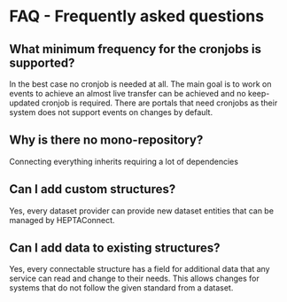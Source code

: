 # FAQ - Frequently asked questions

## What minimum frequency for the cronjobs is supported?

In the best case no cronjob is needed at all.
The main goal is to work on events to achieve an almost live transfer can be achieved and no keep-updated cronjob is required.
There are portals that need cronjobs as their system does not support events on changes by default. 

## Why is there no mono-repository?

Connecting everything inherits requiring a lot of dependencies 

## Can I add custom structures?

Yes, every dataset provider can provide new dataset entities that can be managed by HEPTAConnect.

## Can I add data to existing structures?

Yes, every connectable structure has a field for additional data that any service can read and change to their needs.
This allows changes for systems that do not follow the given standard from a dataset.
